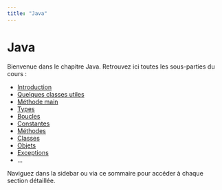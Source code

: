 ```yaml
---
title: "Java"
---
```


# Java

Bienvenue dans le chapitre Java. Retrouvez ici toutes les sous-parties du cours :

- [Introduction](./1-introduction.md)
- [Quelques classes utiles](./2-quelques-classes-utiles.md)
- [Méthode main](./3-methode-main.md)
- [Types](./4-types.md)
- [Boucles](./5-boucles.md)
- [Constantes](./6-constantes.md)
- [Méthodes](./7-methodes.md)
- [Classes](./8-classes.md)
- [Objets](./9-objets.md)
- [Exceptions](./10-exceptions.md)
- ...

Naviguez dans la sidebar ou via ce sommaire pour accéder à chaque section détaillée.
